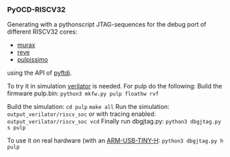 ### PyOCD-RISCV32

Generating with a pythonscript JTAG-sequences for the
debug port of different RISCV32 cores:
- [murax](https://github.com/SpinalHDL/VexRiscv)
- [reve](https://github.com/atthecodeface/cdl_hardware)
- [pulpissimo](https://github.com/aignacio/riscv_verilator_model)

using the API of [pyftdi](https://github.com/eblot/pyftdi).

To try it in simulation [verilator](https://www.veripool.org/wiki/verilator) is needed.
For pulp do the following:
Build the firmware pulp.bin:
`python3 mkfw.py pulp floathw rvf` 

Build the simulation:
`cd pulp`
`make all`
Run the simulation:
`output_verilator/riscv_soc` 
or with tracing enabled:
`output_verilator/riscv_soc vcd`
Finally run dbgjtag.py:
`python3 dbgjtag.py s pulp`

To use it on real hardware
(with an [ARM-USB-TINY-H](https://www.olimex.com/Products/ARM/JTAG/ARM-USB-TINY-H/):
`python3 dbgjtag.py h pulp`